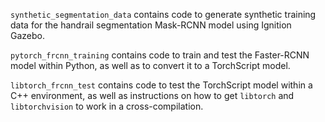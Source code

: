 `synthetic_segmentation_data` contains code to generate synthetic training data for the handrail segmentation Mask-RCNN model using Ignition Gazebo.

`pytorch_frcnn_training` contains code to train and test the Faster-RCNN model within Python, as well as to convert it to a TorchScript model.

`libtorch_frcnn_test` contains code to test the TorchScript model within a C++ environment, as well as instructions on how to get `libtorch` and `libtorchvision` to work in a cross-compilation.